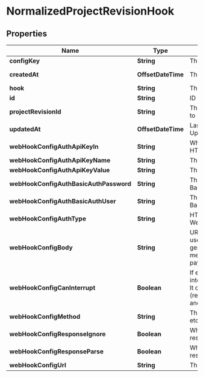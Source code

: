 

# NormalizedProjectRevisionHook


## Properties

| Name | Type | Description | Notes |
|------------ | ------------- | ------------- | -------------|
|**configKey** | **String** | The Hooks Config Key |  |
|**createdAt** | **OffsetDateTime** | The Project&#39;s Revision Creation Date |  [optional] [readonly] |
|**hook** | **String** | The Hook Type |  |
|**id** | **String** | ID of the entry |  [optional] |
|**projectRevisionId** | **String** | The Revision&#39;s ID this schema belongs to |  [optional] |
|**updatedAt** | **OffsetDateTime** | Last Time Project&#39;s Revision was Updated |  [optional] [readonly] |
|**webHookConfigAuthApiKeyIn** | **String** | Whether to send the API Key in the HTTP Header or as a HTTP Cookie |  [optional] |
|**webHookConfigAuthApiKeyName** | **String** | The name of the api key |  [optional] |
|**webHookConfigAuthApiKeyValue** | **String** | The value of the api key |  [optional] |
|**webHookConfigAuthBasicAuthPassword** | **String** | The password to be sent in the HTTP Basic Auth Header |  [optional] |
|**webHookConfigAuthBasicAuthUser** | **String** | The username to be sent in the HTTP Basic Auth Header |  [optional] |
|**webHookConfigAuthType** | **String** | HTTP Auth Method to use for the Web-Hook |  [optional] |
|**webHookConfigBody** | **String** | URI pointing to the JsonNet template used for Web-Hook payload generation. Only used for those HTTP methods, which support HTTP body payloads. |  [optional] |
|**webHookConfigCanInterrupt** | **Boolean** | If enabled allows the web hook to interrupt / abort the self-service flow. It only applies to certain flows (registration/verification/login/settings) and requires a valid response format. |  [optional] |
|**webHookConfigMethod** | **String** | The HTTP method to use (GET, POST, etc) for the Web-Hook |  [optional] |
|**webHookConfigResponseIgnore** | **Boolean** | Whether to ignore the Web Hook response |  [optional] |
|**webHookConfigResponseParse** | **Boolean** | Whether to parse the Web Hook response |  [optional] |
|**webHookConfigUrl** | **String** | The URL the Web-Hook should call |  [optional] |



